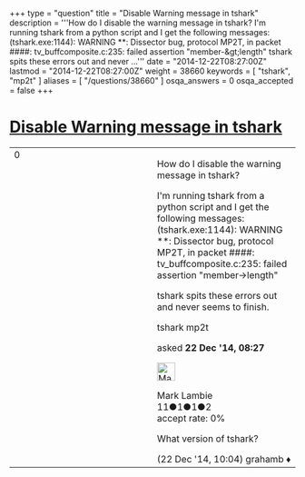 +++
type = "question"
title = "Disable Warning message in tshark"
description = '''How do I disable the warning message in tshark? I&#x27;m running tshark from a python script and I get the following messages: (tshark.exe:1144): WARNING **: Dissector bug, protocol MP2T, in packet ####: tv_buffcomposite.c:235: failed assertion &quot;member-&amp;gt;length&quot; tshark spits these errors out and never ...'''
date = "2014-12-22T08:27:00Z"
lastmod = "2014-12-22T08:27:00Z"
weight = 38660
keywords = [ "tshark", "mp2t" ]
aliases = [ "/questions/38660" ]
osqa_answers = 0
osqa_accepted = false
+++

<div class="headNormal">

# [Disable Warning message in tshark](/questions/38660/disable-warning-message-in-tshark)

</div>

<div id="main-body">

<div id="askform">

<table id="question-table" style="width:100%;"><colgroup><col style="width: 50%" /><col style="width: 50%" /></colgroup><tbody><tr class="odd"><td style="width: 30px; vertical-align: top"><div class="vote-buttons"><div id="post-38660-score" class="post-score" title="current number of votes">0</div><div id="favorite-count" class="favorite-count"></div></div></td><td><div id="item-right"><div class="question-body"><p>How do I disable the warning message in tshark?</p><p>I'm running tshark from a python script and I get the following messages: (tshark.exe:1144): WARNING **: Dissector bug, protocol MP2T, in packet ####: tv_buffcomposite.c:235: failed assertion "member-&gt;length"</p><p>tshark spits these errors out and never seems to finish.</p></div><div id="question-tags" class="tags-container tags">tshark mp2t</div><div id="question-controls" class="post-controls"></div><div class="post-update-info-container"><div class="post-update-info post-update-info-user"><p>asked <strong>22 Dec '14, 08:27</strong></p><img src="https://secure.gravatar.com/avatar/fb0162650b58fb32e58ed171922829b5?s=32&amp;d=identicon&amp;r=g" class="gravatar" width="32" height="32" alt="Mark%20Lambie&#39;s gravatar image" /><p>Mark Lambie<br />
<span class="score" title="11 reputation points">11</span><span title="1 badges"><span class="badge1">●</span><span class="badgecount">1</span></span><span title="1 badges"><span class="silver">●</span><span class="badgecount">1</span></span><span title="2 badges"><span class="bronze">●</span><span class="badgecount">2</span></span><br />
<span class="accept_rate" title="Rate of the user&#39;s accepted answers">accept rate:</span> <span title="Mark Lambie has no accepted answers">0%</span></p></div></div><div id="comments-container-38660" class="comments-container"><span id="38662"></span><div id="comment-38662" class="comment"><div id="post-38662-score" class="comment-score"></div><div class="comment-text"><p>What version of tshark?</p></div><div id="comment-38662-info" class="comment-info"><span class="comment-age">(22 Dec '14, 10:04)</span> grahamb ♦</div></div></div><div id="comment-tools-38660" class="comment-tools"></div><div class="clear"></div><div id="comment-38660-form-container" class="comment-form-container"></div><div class="clear"></div></div></td></tr></tbody></table>

</div>

</div>

